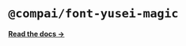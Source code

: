 # `@compai/font-yusei-magic`

[**Read the docs &rarr;**](https://components.ai/docs/typefaces/yusei-magic)
